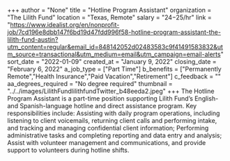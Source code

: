+++
author = "None"
title = "Hotline Program Assistant"
organization = "The Lilith Fund"
location = "Texas, Remote"
salary = "$24-$25/hr"
link = "https://www.idealist.org/en/nonprofit-job/7cd196e8dbb147f6bd19d47fdd996f58-hotline-program-assistant-the-lilith-fund-austin?utm_content=regular&email_id=848142052d02483583c9f41491583832&utm_source=transactional&utm_medium=email&utm_campaign=email-alerts"
sort_date = "2022-01-09"
created_at = "January 9, 2022"
closing_date = "February 6, 2022"
a_job_type = ["Part Time"]
b_benefits = ["Permanently Remote","Health Insurance","Paid Vacation","Retirement"]
c_feedback = ""
aa_degrees_required = "No degree required"
thumbnail = "../../images/LilithFundlilithfundTwitter_b48eeda2.jpeg"
+++
The Hotline Program Assistant is a part-time position supporting Lilith Fund’s English- and Spanish-language hotline and direct assistance program. Key responsibilities include: Assisting with daily program operations, including listening to client voicemails, returning client calls and performing intake, and tracking and managing confidential client information; Performing administrative tasks and completing reporting and data entry and analysis; Assist with volunteer management and communications, and provide support to volunteers during hotline shifts.